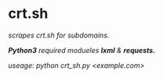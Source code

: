 # crt.sh
<i>
scrapes crt.sh for subdomains.

<b>Python3</b></n>
required modueles <b>lxml</b> & <b>requests.</b> 

useage:
python crt_sh.py <example.com>
</i>
